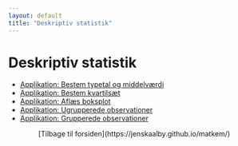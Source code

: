 ```yaml
---
layout: default
title: "Deskriptiv statistik"
---
```


# Deskriptiv statistik

- [Applikation: Bestem typetal og middelværdi](./kvartilsaet_bestem.html)
- [Applikation: Bestem kvartilsæt](./kvartilsaet_bestem.html)
- [Applikation: Aflæs boksplot](./boksplot_aflaesning.html)
- [Applikation: Ugrupperede observationer](./ugrupp_obs.html)
- [Applikation: Grupperede observationer](./grupp_obs.html)

<div style="text-align: center;">
[Tilbage til forsiden](https://jenskaalby.github.io/matkem/) 
</div>